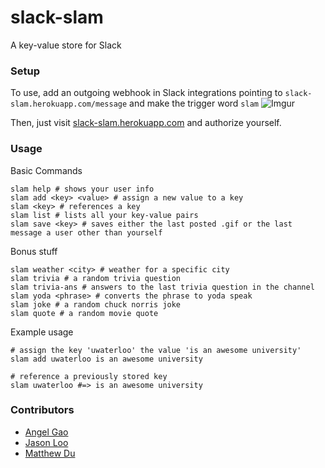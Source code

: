 # slack-slam

A key-value store for Slack

### Setup
To use, add an outgoing webhook in Slack integrations pointing to `slack-slam.herokuapp.com/message` and make the trigger word `slam`
![Imgur](http://i.imgur.com/wlQILQC.png)

Then, just visit [slack-slam.herokuapp.com](http://slack-slam.herokuapp.com) and authorize yourself.

### Usage
Basic Commands
```
slam help # shows your user info
slam add <key> <value> # assign a new value to a key
slam <key> # references a key
slam list # lists all your key-value pairs
slam save <key> # saves either the last posted .gif or the last message a user other than yourself
```

Bonus stuff
```
slam weather <city> # weather for a specific city
slam trivia # a random trivia question
slam trivia-ans # answers to the last trivia question in the channel
slam yoda <phrase> # converts the phrase to yoda speak
slam joke # a random chuck norris joke
slam quote # a random movie quote
```

Example usage
```
# assign the key 'uwaterloo' the value 'is an awesome university'
slam add uwaterloo is an awesome university

# reference a previously stored key
slam uwaterloo #=> is an awesome university
```

### Contributors
* [Angel Gao](https://github.com/angelgao)
* [Jason Loo](https://github.com/nosajool)
* [Matthew Du](https://github.com/matthewdu)

